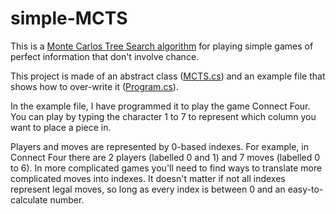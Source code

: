 # simple-MCTS
This is a [Monte Carlos Tree Search algorithm](https://en.wikipedia.org/wiki/Monte_Carlo_tree_search) for playing simple games of perfect information that don't involve chance.

This project is made of an abstract class ([MCTS.cs](MCTS/MCTS.cs)) and an example file that shows how to over-write it ([Program.cs](MCTS/Program.cs)).

In the example file, I have programmed it to play the game Connect Four. You can play by typing the character 1 to 7 to represent which column you want to place a piece in.

Players and moves are represented by 0-based indexes. For example, in Connect Four there are 2 players (labelled 0 and 1) and 7 moves (labelled 0 to 6). In more complicated games you'll need to find ways to translate more complicated moves into indexes. It doesn't matter if not all indexes represent legal moves, so long as every index is between 0 and an easy-to-calculate number.
